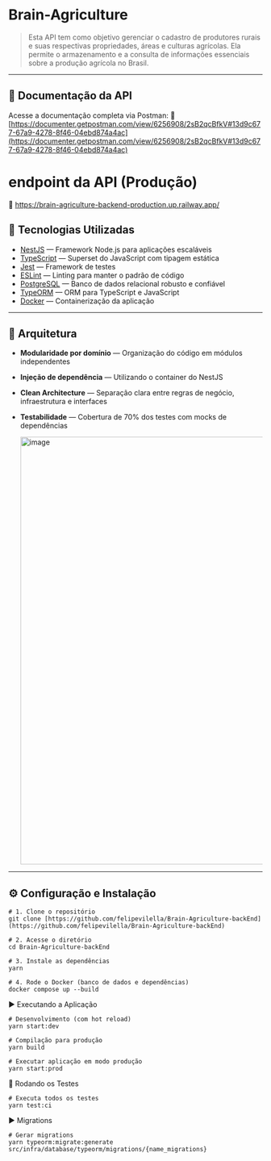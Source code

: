 # Brain-Agriculture
> Esta API tem como objetivo gerenciar o cadastro de produtores rurais e suas respectivas propriedades, áreas e culturas agrícolas. Ela permite o armazenamento e a consulta de informações essenciais sobre a produção agrícola no Brasil.
---

## 📄 Documentação da API
Acesse a documentação completa via Postman:
🔗 [https://documenter.getpostman.com/view/6256908/2sB2qcBfkV#13d9c677-67a9-4278-8f46-04ebd874a4ac](https://documenter.getpostman.com/view/6256908/2sB2qcBfkV#13d9c677-67a9-4278-8f46-04ebd874a4ac)


# endpoint da API (Produção)
🔗 https://brain-agriculture-backend-production.up.railway.app/

## 🚀 Tecnologias Utilizadas

- [NestJS](https://nestjs.com/) — Framework Node.js para aplicações escaláveis  
- [TypeScript](https://www.typescriptlang.org/) — Superset do JavaScript com tipagem estática  
- [Jest](https://jestjs.io/) — Framework de testes  
- [ESLint](https://eslint.org/) — Linting para manter o padrão de código
- [PostgreSQL](https://www.postgresql.org/) — Banco de dados relacional robusto e confiável  
- [TypeORM](https://typeorm.io/) — ORM para TypeScript e JavaScript  
- [Docker](https://www.docker.com/) — Containerização da aplicação  
---

## 🧱 Arquitetura

- **Modularidade por domínio** — Organização do código em módulos independentes  
- **Injeção de dependência** — Utilizando o container do NestJS  
- **Clean Architecture** — Separação clara entre regras de negócio, infraestrutura e interfaces  
- **Testabilidade** — Cobertura  de 70% dos testes com mocks de dependências
  
   <img width="848" alt="image" src="https://github.com/user-attachments/assets/0e1234d9-6ed9-428f-9dc8-8ab967a3b851" />

---

## ⚙️ Configuração e Instalação

```
# 1. Clone o repositório
git clone [https://github.com/felipevilella/Brain-Agriculture-backEnd](https://github.com/felipevilella/Brain-Agriculture-backEnd)

# 2. Acesse o diretório
cd Brain-Agriculture-backEnd

# 3. Instale as dependências
yarn

# 4. Rode o Docker (banco de dados e dependências)
docker compose up --build
```


▶️ Executando a Aplicação
```
# Desenvolvimento (com hot reload)
yarn start:dev

# Compilação para produção
yarn build

# Executar aplicação em modo produção
yarn start:prod

```

🧪 Rodando os Testes
```
# Executa todos os testes
yarn test:ci
```

▶️ Migrations
```
# Gerar migrations
yarn typeorm:migrate:generate src/infra/database/typeorm/migrations/{name_migrations}
```
